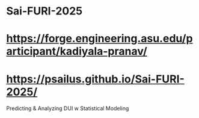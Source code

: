 # Sai-FURI-2025
# https://forge.engineering.asu.edu/participant/kadiyala-pranav/
# https://psailus.github.io/Sai-FURI-2025/
Predicting &amp; Analyzing DUI w Statistical Modeling
